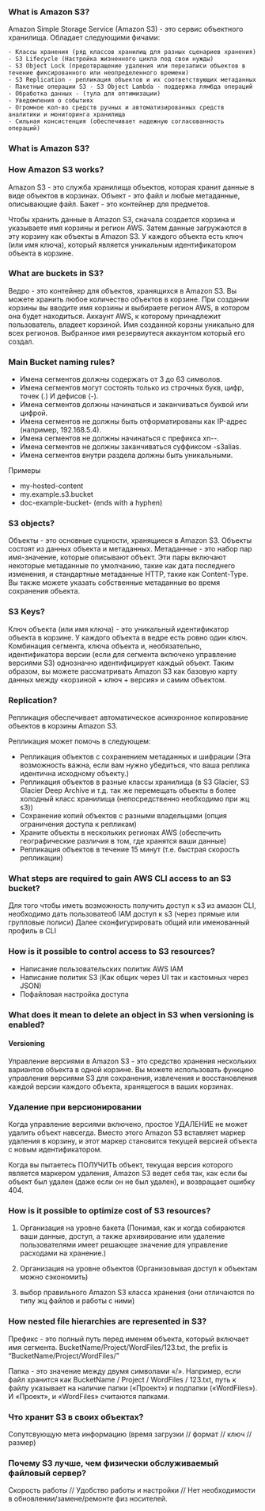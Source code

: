 ### What is Amazon S3?

Amazon Simple Storage Service (Amazon S3) - это сервис объектного хранилища.
Обладает следующими фичами:

    - Классы хранения (ряд классов хранилищ для разных сценариев хранения)
    - S3 Lifecycle (Настройка жизненного цикла под свои нужды)
    - S3 Object Lock (предотвращение удаления или перезаписи объектов в течение фиксированного или неопределенного времени)
    - S3 Replication - репликация объектов и их соответствующих метаданных
    - Пакетные операции S3 - S3 Object Lambda - поддержка лямбда операций
    - Обработка данных - (тула для оптимизации)
    - Уведомления о событиях
    - Огромное кол-во средств ручных и автоматизированных средств аналитики и мониторинга хранилища
    - Сильная консистенция (обеспечивает надежную согласованность операций)
    
### What is Amazon S3?    
    
### How Amazon S3 works?

Amazon S3 - это служба хранилища объектов, которая хранит данные в виде объектов в корзинах. 
Объект - это файл и любые метаданные, описывающие файл. 
Бакет - это контейнер для предметов.    

Чтобы хранить данные в Amazon S3, сначала создается корзина и указываете имя корзины и регион AWS. 
Затем данные загружаются в эту корзину как объекты в Amazon S3. 
У каждого объекта есть ключ (или имя ключа), который является уникальным идентификатором объекта в корзине.

### What are buckets in S3?

Ведро - это контейнер для объектов, хранящихся в Amazon S3. 
Вы можете хранить любое количество объектов в корзине.
При создании корзины вы вводите имя корзины и выбираете регион AWS, в котором она будет находиться.
Аккаунт AWS, к которому принадлежит пользователь, владеет корзиной.
Имя созданной корзны уникально для всех регионов. Выбранное имя резервиутеся аккаунтом который его создал.

### Main Bucket naming rules?
- Имена сегментов должны содержать от 3 до 63 символов.
- Имена сегментов могут состоять только из строчных букв, цифр, точек (.) И дефисов (-).
- Имена сегментов должны начинаться и заканчиваться буквой или цифрой.
- Имена сегментов не должны быть отформатированы как IP-адрес (например, 192.168.5.4).
- Имена сегментов не должны начинаться с префикса xn--.
- Имена сегментов не должны заканчиваться суффиксом -s3alias.
- Имена сегментов внутри раздела должны быть уникальными.

Примеры
- my-hosted-content
- my.example.s3.bucket
- doc-example-bucket- (ends with a hyphen)

### S3 objects?

Объекты - это основные сущности, хранящиеся в Amazon S3. 
Объекты состоят из данных объекта и метаданных. 
Метаданные - это набор пар имя-значение, которые описывают объект. 
Эти пары включают некоторые метаданные по умолчанию, такие как дата последнего изменения, 
и стандартные метаданные HTTP, такие как Content-Type. 
Вы также можете указать собственные метаданные во время сохранения объекта.

### S3 Keys?

Ключ объекта (или имя ключа) - это уникальный идентификатор объекта в корзине. 
У каждого объекта в ведре есть ровно один ключ. 
Комбинация сегмента, ключа объекта и, необязательно, идентификатора версии 
(если для сегмента включено управление версиями S3) однозначно идентифицирует каждый объект. 
Таким образом, вы можете рассматривать Amazon S3 как 
базовую карту данных между «корзиной + ключ + версия» и самим объектом.

### Replication?
Репликация обеспечивает автоматическое асинхронное копирование объектов в корзины Amazon S3.

Репликация может помочь в следующем:
 - Репликация объектов с сохранением метаданных и шифрации (Эта возможность важна, если вам нужно убедиться, 
 что ваша реплика идентична исходному объекту.)
 - Репликация объектов в разные классы хранилища (в S3 Glacier, S3 Glacier Deep Archive и т.д. 
 так же перемещать объекты в более холодный класс хранилища (непосредственно необходимо при жц s3))
 - Сохранение копий объектов с разными владельцами (опция ограничения доступа к репликам)
 - Храните объекты в нескольких регионах AWS (обеспечить географические различия в том, где хранятся ваши данные)
 - Репликация объектов в течение 15 минут (т.е. быстрая скорость репликации)
 
### What steps are required to gain AWS CLI access to an S3 bucket?

Для того чтобы иметь возможность получить доступ к s3 из амазон CLI, 
необходимо дать пользоватеоб IAM доступ к s3 (через прямые или групповые полиси)
Далее сконфигурировать общий или именованный профиль в CLI

### How is it possible to control access to S3 resources?

- Написание пользовательских политик AWS IAM
- Написание политик S3 (Как общих через UI так и кастомных через JSON)
- Пофайловая настройка доступа

### What does it mean to delete an object in S3 when versioning is enabled?

#### Versioning

Управление версиями в Amazon S3 - это средство хранения нескольких вариантов объекта в одной корзине. 
Вы можете использовать функцию управления версиями S3 для сохранения, 
извлечения и восстановления каждой версии каждого объекта, хранящегося в ваших корзинах.

### Удаление при версионировании

Когда управление версиями включено, простое УДАЛЕНИЕ не может удалить объект навсегда. 
Вместо этого Amazon S3 вставляет маркер удаления в корзину, и этот маркер становится 
текущей версией объекта с новым идентификатором.

Когда вы пытаетесь ПОЛУЧИТЬ объект, текущая версия которого является маркером удаления, 
Amazon S3 ведет себя так, как если бы объект был удален (даже если он не был удален), 
и возвращает ошибку 404.

### How is it possible to optimize cost of S3 resources?

1. Организация на уровне бакета
(Понимая, как и когда собираются ваши данные,
 доступ, а также архивирование или удаление пользователями имеет решающее значение для
 управление расходами на хранение.)
 
2. Организация на уровне объектов 
(Организовывая доступ к объектам можно сэкономить)

3. выбор правильного Amazon S3 класса хранения (они отличаются по типу жц файлов и работы с ними)

###  How nested file hierarchies are represented in S3?

Префикс - это полный путь перед именем объекта, который включает имя сегмента.
BucketName/Project/WordFiles/123.txt, the prefix is “BucketName/Project/WordFiles/”

Папка - это значение между двумя символами «/». Например, если файл хранится как 
BucketName / Project / WordFiles / 123.txt, путь к файлу указывает на наличие папки 
(«Проект») и подпапки («WordFiles»). И «Проект», и «WordFiles» считаются папками.

### Что хранит S3 в своих объектах?

Сопутсвующую мета информацию (время загрузки // формат // ключ // размер)

### Почему S3 лучше, чем физически обслуживаемый файловый сервер?

Скорость работы // Удобство работы и настройки // 
Нет необходимости в обновлении/замене/ремонте физ носителей.
